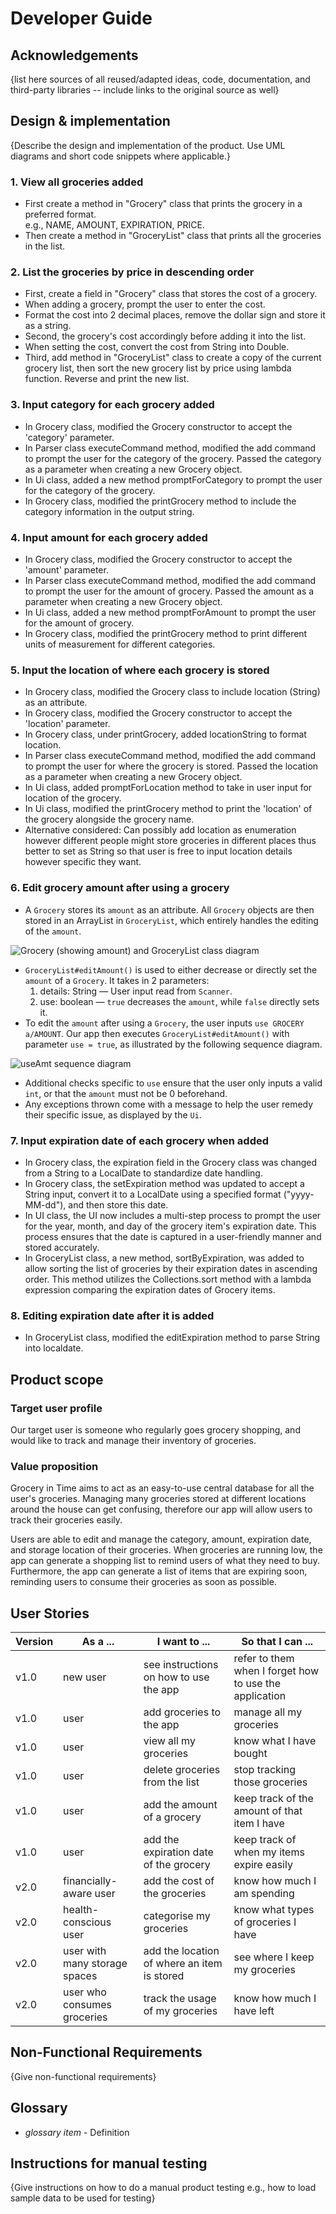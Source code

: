 # Developer Guide

## Acknowledgements

{list here sources of all reused/adapted ideas, code, documentation, and third-party libraries -- include links to the original source as well}

## Design & implementation

{Describe the design and implementation of the product. Use UML diagrams and short code snippets where applicable.}
### 1. View all groceries added
   * First create a method in "Grocery" class that prints the grocery in a preferred format.\
     e.g., NAME, AMOUNT, EXPIRATION, PRICE.
   * Then create a method in "GroceryList" class that prints all the groceries in the list.


### 2. List the groceries by price in descending order
   * First, create a field in "Grocery" class that stores the cost of a grocery.
   * When adding a grocery, prompt the user to enter the cost.
   * Format the cost into 2 decimal places, remove the dollar sign and store it as a string.
   * Second, the grocery's cost accordingly before adding it into the list.
   * When setting the cost, convert the cost from String into Double.
   * Third, add method in "GroceryList" class to create a copy of the current grocery list, then sort the 
   new grocery list by price using lambda function. Reverse and print the new list.


### 3. Input category for each grocery added
   * In Grocery class, modified the Grocery constructor to accept the 'category' parameter.
   * In Parser class executeCommand method, modified the add command to prompt the user for the category of the grocery. Passed the category as a parameter when creating a new Grocery object.
   * In Ui class, added a new method promptForCategory to prompt the user for the category of the grocery.
   * In Grocery class, modified the printGrocery method to include the category information in the output string.


### 4. Input amount for each grocery added
   * In Grocery class, modified the Grocery constructor to accept the 'amount' parameter.
   * In Parser class executeCommand method, modified the add command to prompt the user for the amount of grocery. Passed the amount as a parameter when creating a new Grocery object.
   * In Ui class, added a new method promptForAmount to prompt the user for the amount of grocery.
   * In Grocery class, modified the printGrocery method to print different units of measurement for different categories.


### 5. Input the location of where each grocery is stored
   * In Grocery class, modified the Grocery class to include location (String) as an attribute.
   * In Grocery class, modified the Grocery constructor to accept the 'location' parameter.
   * In Grocery class, under printGrocery, added locationString to format location.
   * In Parser class executeCommand method, modified the add command to prompt the user for where the grocery is stored. Passed the location as a parameter when creating a new Grocery object.
   * In Ui class, added promptForLocation method to take in user input for location of the grocery.
   * In Ui class, modified the printGrocery method to print the 'location' of the grocery alongside the grocery name.
   * Alternative considered: Can possibly add location as enumeration however different people might store groceries in different places thus better to set as String so that user is free to input location details however specific they want.

### 6. Edit grocery amount after using a grocery
   * A `Grocery` stores its `amount` as an attribute. All `Grocery` objects are then stored in an ArrayList in `GroceryList`, which entirely handles the editing of the `amount`.

![Grocery (showing amount) and GroceryList class diagram](./diagrams/GroceryAmtGroceryList.png)

   * `GroceryList#editAmount()` is used to either decrease or directly set the `amount` of a `Grocery`. It takes in 2 parameters:
      1. details: String — User input read from `Scanner`.
      2. use: boolean — `true` decreases the `amount`, while `false` directly sets it.
   * To edit the `amount` after using a `Grocery`, the user inputs `use GROCERY a/AMOUNT`. 
Our app then executes `GroceryList#editAmount()` with parameter `use = true`, as illustrated by the following sequence diagram.

![useAmt sequence diagram](./diagrams/useAmt.png)

  * Additional checks specific to `use` ensure that the user only inputs a valid `int`, or that the `amount` must not be 0 beforehand.
  * Any exceptions thrown come with a message to help the user remedy their specific issue, as displayed by the `Ui`.

### 7. Input expiration date of each grocery when added
   * In Grocery class, the expiration field in the Grocery class was changed from a String to a LocalDate to standardize date handling.
   * In Grocery class, the setExpiration method was updated to accept a String input, convert it to a LocalDate using a specified format ("yyyy-MM-dd"), and then store this date.
   * In UI class, the UI now includes a multi-step process to prompt the user for the year, month, and day of the grocery item's expiration date. This process ensures that the date is captured in a user-friendly manner and stored accurately.
   * In GroceryList class, a new method, sortByExpiration, was added to allow sorting the list of groceries by their expiration dates in ascending order. This method utilizes the Collections.sort method with a lambda expression comparing the expiration dates of Grocery items.

### 8. Editing expiration date after it is added
   * In GroceryList class, modified the editExpiration method to parse String into localdate.


## Product scope
### Target user profile

Our target user is someone who regularly goes grocery shopping, and would like to track and manage their inventory of groceries.

### Value proposition

Grocery in Time aims to act as an easy-to-use central database for all the user's groceries. Managing many groceries stored at different locations around the house can get confusing,
therefore our app will allow users to track their groceries easily. 

Users are able to edit and manage the category, amount, expiration date, and storage location of their groceries.
When groceries are running low, the app can generate a shopping list to remind users of what they need to buy.
Furthermore, the app can generate a list of items that are expiring soon, reminding users to consume their groceries as soon as possible.

## User Stories

| Version | As a ...                      | I want to ...                               | So that I can ...                                      |
|---------|-------------------------------|---------------------------------------------|--------------------------------------------------------|
| v1.0    | new user                      | see instructions on how to use the app      | refer to them when I forget how to use the application |
| v1.0    | user                          | add groceries to the app                    | manage all my groceries                                |
| v1.0    | user                          | view all my groceries                       | know what I have bought                                |
| v1.0    | user                          | delete groceries from the list              | stop tracking those groceries                          |
| v1.0    | user                          | add the amount of a grocery                 | keep track of the amount of that item I have           |
| v1.0    | user                          | add the expiration date of the grocery      | keep track of when my items expire easily              |
| v2.0    | financially-aware user        | add the cost of the groceries               | know how much I am spending                            |
| v2.0    | health-conscious user         | categorise my groceries                     | know what types of groceries I have                    |
| v2.0    | user with many storage spaces | add the location of where an item is stored | see where I keep my groceries                          |
| v2.0    | user who consumes groceries   | track the usage of my groceries             | know how much I have left                              |

## Non-Functional Requirements

{Give non-functional requirements}

## Glossary

* *glossary item* - Definition

## Instructions for manual testing

{Give instructions on how to do a manual product testing e.g., how to load sample data to be used for testing}
